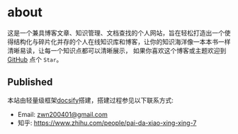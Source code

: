 # about

这是一个兼具博客文章、知识管理、文档查找的个人网站，旨在轻松打造出一个使得结构化与碎片化并存的个人在线知识库和博客，让你的知识海洋像一本本书一样清晰易读，让每一个知识点都可以清晰展示， 如果你喜欢这个博客或主题欢迎到 [GitHub](https://github.com/ZenCoder-art/NoteBook) 点个 `Star`。

## Published

本站由轻量级框架[docsify](https://docsify.js.org/#/)搭建，搭建过程参见以下联系方式:

* Email: zwn200401@gmail.com
* 知乎: https://www.zhihu.com/people/pai-da-xiao-xing-xing-7